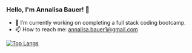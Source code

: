 ### Hello, I'm Annalisa Bauer! 👋

- 🔭 I’m currently working on completing a full stack coding bootcamp.
- 📫 How to reach me: annalisa.bauer1@gmail.com

[![Top Langs](https://github-readme-stats.vercel.app/api/top-langs/?username=annalisambauer)](https://github.com/annalisambauer/github-readme-stats)
<!-- - 👯 I’m looking to collaborate on ... -->
<!-- - 🤔 I’m looking for help with  -->
<!-- - 💬 Ask me about ... -->

